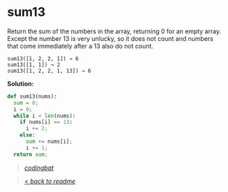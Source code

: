 # sum13

Return the sum of the numbers in the array, returning 0 for an empty array. Except the number 13 is very unlucky, so it does not count and numbers that come immediately after a 13 also do not count.

```
sum13([1, 2, 2, 1]) → 6
sum13([1, 1]) → 2
sum13([1, 2, 2, 1, 13]) → 6
```

**Solution:**

```python
def sum13(nums):
  sum = 0;
  i = 0;
  while i < len(nums):
    if nums[i] == 13:
      i += 2;
    else:
      sum += nums[i];
      i += 1;
  return sum;
```

> _[codingbat](https://codingbat.com/prob/p167025)_

> [< _back to readme_](/README.md)